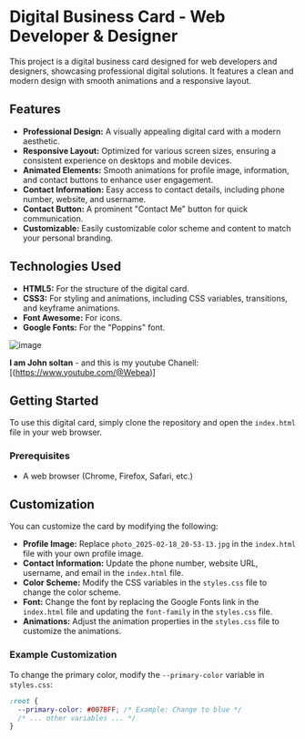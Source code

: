 # Digital Business Card - Web Developer & Designer

This project is a digital business card designed for web developers and designers, showcasing professional digital solutions. It features a clean and modern design with smooth animations and a responsive layout.

## Features

- **Professional Design:** A visually appealing digital card with a modern aesthetic.
- **Responsive Layout:** Optimized for various screen sizes, ensuring a consistent experience on desktops and mobile devices.
- **Animated Elements:** Smooth animations for profile image, information, and contact buttons to enhance user engagement.
- **Contact Information:** Easy access to contact details, including phone number, website, and username.
- **Contact Button:** A prominent "Contact Me" button for quick communication.
- **Customizable:** Easily customizable color scheme and content to match your personal branding.

## Technologies Used

- **HTML5:** For the structure of the digital card.
- **CSS3:** For styling and animations, including CSS variables, transitions, and keyframe animations.
- **Font Awesome:** For icons.
- **Google Fonts:** For the "Poppins" font.

![image](https://github.com/user-attachments/assets/7d876564-534c-4789-9411-bffdae989b63)

**I am John soltan** - and this is my youtube Chanell: [(https://www.youtube.com/@Webea)]


## Getting Started

To use this digital card, simply clone the repository and open the `index.html` file in your web browser.

### Prerequisites

- A web browser (Chrome, Firefox, Safari, etc.)

## Customization

You can customize the card by modifying the following:

- **Profile Image:** Replace `photo_2025-02-18_20-53-13.jpg` in the `index.html` file with your own profile image.
- **Contact Information:** Update the phone number, website URL, username, and email in the `index.html` file.
- **Color Scheme:** Modify the CSS variables in the `styles.css` file to change the color scheme.
- **Font:** Change the font by replacing the Google Fonts link in the `index.html` file and updating the `font-family` in the `styles.css` file.
- **Animations:** Adjust the animation properties in the `styles.css` file to customize the animations.

### Example Customization

To change the primary color, modify the `--primary-color` variable in `styles.css`:

```css
:root {
  --primary-color: #007BFF; /* Example: Change to blue */
  /* ... other variables ... */
}
